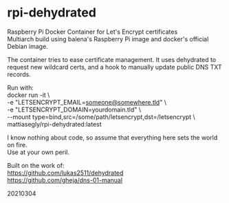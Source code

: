 # rpi-dehydrated
Raspberry Pi Docker Container for Let's Encrypt certificates<BR>
Multiarch build using balena's Raspberry Pi image and docker's official Debian image.<BR>

The container tries to ease certificate management. It uses dehydrated to request new wildcard certs, and a hook to manually update public DNS TXT records.

Run with:<BR>
docker run -it \\\
-e "LETSENCRYPT_EMAIL=someone@somewhere.tld" \\\
-e "LETSENCRYPT_DOMAIN=yourdomain.tld" \\\
--mount type=bind,src=/some/path/letsencrypt,dst=/letsencrypt \\\
mattiasegly/rpi-dehydrated:latest

I know nothing about code, so assume that everything here sets the world on fire.<BR>
Use at your own peril.

Built on the work of:<BR>
https://github.com/lukas2511/dehydrated<BR>
https://github.com/gheja/dns-01-manual

20210304